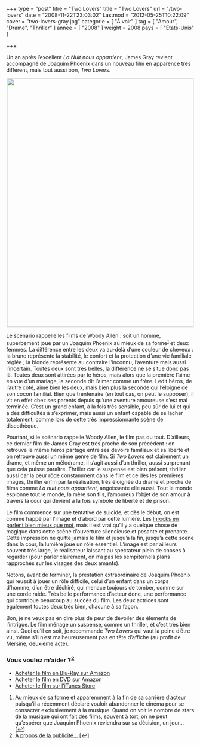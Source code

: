 +++
type = "post"
titre = "Two Lovers"
title = "Two Lovers"
url = "/two-lovers"
date = "2008-11-22T23:03:02"
Lastmod = "2012-05-25T10:22:09"
cover = "two-lovers-gray.jpg"
categorie = [ "À voir" ]
tag = [ "Amour", "Drame", "Thriller" ]
annee = [ "2008" ]
weight = 2008
pays = [ "États-Unis" ]

+++

<p>Un an après l&rsquo;excellent <em>La Nuit nous appartient</em>, James Gray revient accompagné de Joaquim Phoenix dans un nouveau film en apparence très différent, mais tout aussi bon, <em>Two Lovers</em>.</p>
<p style="text-align: center;"><img class="size-full wp-image-946 aligncenter" title="twolovers1" src="twolovers1.jpg" alt="" width="500" height="666" /></p>
<p>Le scénario rappelle les films de Woody Allen : soit un homme, superbement joué par un Joaquim Phoenix au mieux de sa forme<sup><a href="#footnote_0_947" id="identifier_0_947" class="footnote-link footnote-identifier-link" title="Au mieux de sa forme et apparemment &agrave; la fin de sa carri&egrave;re d&rsquo;acteur puisqu&rsquo;il a r&eacute;cemment d&eacute;clar&eacute; vouloir abandonner le cin&eacute;ma pour se consacrer exclusivement &agrave; la musique. Quand on voit le nombre de stars de la musique qui ont fait des films, souvent &agrave; tort, on ne peut qu&rsquo;esp&eacute;rer que Joaquim Phoenix reviendra sur sa d&eacute;cision, un jour&hellip;">1</a></sup> et deux femmes. La différence entre les deux va au-delà d&rsquo;une couleur de cheveux : la brune représente la stabilité, le confort et la protection d&rsquo;une vie familiale réglée ; la blonde représente au contraire l&rsquo;inconnu, l&rsquo;aventure mais aussi l&rsquo;incertain. Toutes deux sont très belles, la différence ne se situe donc pas là. Toutes deux sont attirées par le héros, mais alors que la première l&rsquo;aime en vue d&rsquo;un mariage, la seconde dit l&rsquo;aimer comme un frère. Ledit héros, de l&rsquo;autre côté, aime bien les deux, mais bien plus la seconde qui l&rsquo;éloigne de son cocon familial. Bien que trentenaire (en tout cas, on peut le supposer), il vit en effet chez ses parents depuis qu&rsquo;une aventure amoureuse s&rsquo;est mal terminée. C&rsquo;est un grand enfant, à la fois très sensible, peu sûr de lui et qui a des difficultés à s&rsquo;exprimer, mais aussi un enfant capable de se lacher totalement, comme lors de cette très impressionnante scène de discothèque.</p>
<p>Pourtant, si le scénario rappelle Woody Allen, le film pas du tout. D&rsquo;ailleurs, ce dernier film de James Gray est très proche de son précédent : on retrouve le même héros partagé entre ses devoirs familiaux et sa liberté et on retrouve aussi un même genre de film. Si <em>Two Lovers</em> est clairement un drame, et même un mélodrame, il s&rsquo;agit aussi d&rsquo;un thriller, aussi surprenant que cela puisse paraître. Thriller car le suspense est bien présent, thriller aussi car la peur rôde constamment dans le film et ce dès les premières images, thriller enfin par la réalisation, très éloignée du drame et proche de films comme <em>La nuit nous appartient</em>, angoissante elle aussi. Tout le monde espionne tout le monde, la mère son fils, l&rsquo;amoureux l&rsquo;objet de son amour à travers la cour qui devient à la fois symbole de liberté et de prison.</p>
<p>Le film commence sur une tentative de suicide, et dès le début, on est comme happé par l&rsquo;image et d&rsquo;abord par cette lumière. Les <a href="http://www.lesinrocks.com/cine/cinema-article/critique/two-lovers/">Inrocks en parlent bien mieux que moi</a>, mais il est vrai qu&rsquo;il y a quelque chose de magique dans cette scène d&rsquo;ouverture silencieuse et pesante et prenante. Cette impression ne quitte jamais le film et jusqu&rsquo;à la fin, jusqu&rsquo;à cette scène dans la cour, la lumière joue un rôle essentiel. L&rsquo;image est par ailleurs souvent très large, le réalisateur laissant au spectateur plein de choses à regarder (pour parler clairement, on n&rsquo;a pas les sempiternels plans rapprochés sur les visages des deux amants).</p>
<p>Notons, avant de terminer, la prestation extraordinaire de Joaquim Phoenix qui réussit à jouer un rôle difficile, celui d&rsquo;un enfant dans un corps d&rsquo;homme, d&rsquo;un être déchiré, qui menace toujours de tomber, comme sur une corde raide. Très belle performance d&rsquo;acteur donc, une performance qui contribue beaucoup au succès du film. Les deux actrices sont également toutes deux très bien, chacune à sa façon.</p>
<p>
<p>Bon, je ne veux pas en dire plus de peur de dévoiler des éléments de l&rsquo;intrigue. Le film ménage un suspense, comme un thriller, et c&rsquo;est très bien ainsi. Quoi qu&rsquo;il en soit, je recommande <em>Two Lovers</em> qui vaut la peine d&rsquo;être vu, même s&rsquo;il n&rsquo;est malheureusement pas en tête d&rsquo;affiche (au profit de Mersine, deuxième acte).</p>
<div class="amazon">
<h3>Vous voulez m&rsquo;aider ?<sup><a href="#footnote_1_947" id="identifier_1_947" class="footnote-link footnote-identifier-link" title="&Agrave; propos de la publicit&eacute;&hellip;">2</a></sup></h3>
<ul>
<li><a href="http://www.amazon.fr/gp/product/B006LNAA6Y/ref=as_li_ss_tl?ie=UTF8&tag=leblogdenic07-21&linkCode=as2&camp=1642&creative=19458&creativeASIN=B006LNAA6Y">Acheter le film en Blu-Ray sur Amazon</a></li>
<li><a href="http://www.amazon.fr/gp/product/B001S3QU6G/ref=as_li_ss_tl?ie=UTF8&tag=leblogdenic07-21&linkCode=as2&camp=1642&creative=19458&creativeASIN=B001S3QU6G">Acheter le film en DVD sur Amazon</a></li>
<li><a href="http://itunes.apple.com/fr/movie/two-lovers-vf/id422566262">Acheter le film sur l&rsquo;iTunes Store</a></li>
</ul>
</div>
<ol class="footnotes"><li id="footnote_0_947" class="footnote">Au mieux de sa forme et apparemment à la fin de sa carrière d&rsquo;acteur puisqu&rsquo;il a récemment déclaré vouloir abandonner le cinéma pour se consacrer exclusivement à la musique. Quand on voit le nombre de stars de la musique qui ont fait des films, souvent à tort, on ne peut qu&rsquo;espérer que Joaquim Phoenix reviendra sur sa décision, un jour&#8230; [<a href="#identifier_0_947" class="footnote-link footnote-back-link">&#8617;</a>]</li><li id="footnote_1_947" class="footnote"><a href="/soutien/">À propos de la publicité…</a> [<a href="#identifier_1_947" class="footnote-link footnote-back-link">&#8617;</a>]</li></ol>
